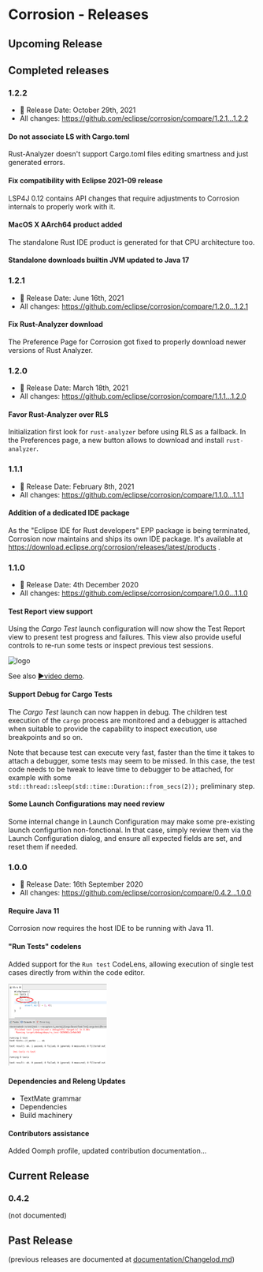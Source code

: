 # Corrosion - Releases

## Upcoming Release



## Completed releases

### 1.2.2

* 📅 Release Date: October 29th, 2021
* All changes: https://github.com/eclipse/corrosion/compare/1.2.1...1.2.2

#### Do not associate LS with Cargo.toml

Rust-Analyzer doesn't support Cargo.toml files editing smartness and just generated errors.

#### Fix compatibility with Eclipse 2021-09 release

LSP4J 0.12 contains API changes that require adjustments to Corrosion internals to properly work with it.

#### MacOS X AArch64 product added

The standalone Rust IDE product is generated for that CPU architecture too.

#### Standalone downloads builtin JVM updated to Java 17

### 1.2.1

* 📅 Release Date: June 16th, 2021
* All changes: https://github.com/eclipse/corrosion/compare/1.2.0...1.2.1

#### Fix Rust-Analyzer download

The Preference Page for Corrosion got fixed to properly download newer versions of Rust Analyzer.

### 1.2.0

* 📅 Release Date: March 18th, 2021
* All changes: https://github.com/eclipse/corrosion/compare/1.1.1...1.2.0

#### Favor Rust-Analyzer over RLS

Initialization first look for `rust-analyzer` before using RLS as a fallback. In the Preferences page, a new button allows to download and install `rust-analyzer`.

### 1.1.1

* 📅 Release Date: February 8th, 2021
* All changes: https://github.com/eclipse/corrosion/compare/1.1.0...1.1.1

#### Addition of a dedicated IDE package

As the "Eclipse IDE for Rust developers" EPP package is being terminated, Corrosion now maintains and ships its own IDE package. It's available at https://download.eclipse.org/corrosion/releases/latest/products .

### 1.1.0

* 📅 Release Date: 4th December 2020
* All changes: https://github.com/eclipse/corrosion/compare/1.0.0...1.1.0

#### Test Report view support

Using the _Cargo Test_ launch configuration will now show the Test Report view to present test progress and failures. This view also provide useful controls to re-run some tests or inspect previous test sessions.

<img alt="logo" src="./images/testReports.png" width="600px"/>

See also [▶️video demo](https://www.screencast.com/t/1sgBo0ENGc).

#### Support Debug for Cargo Tests

The _Cargo Test_ launch can now happen in debug. The children test execution of the `cargo` process are monitored and a debugger is attached when suitable to provide the capability to inspect execution, use breakpoints and so on.

Note that because test can execute very fast, faster than the time it takes to attach a debugger, some tests may seem to be missed. In this case, the test code needs to be tweak to leave time to debugger to be attached, for example with some `std::thread::sleep(std::time::Duration::from_secs(2));` preliminary step.

#### Some Launch Configurations may need review

Some internal change in Launch Configuration may make some pre-existing launch configurtion non-fonctional. In that case, simply review them via the Launch Configuration dialog, and ensure all expected fields are set, and reset them if needed.

### 1.0.0

* 📅 Release Date: 16th September 2020
* All changes: https://github.com/eclipse/corrosion/compare/0.4.2...1.0.0

#### Require Java 11

Corrosion now requires the host IDE to be running with Java 11.

#### "Run Tests" codelens

Added support for the `Run test` CodeLens, allowing execution of single test cases directly from within the code editor.

<img alt="logo" src="./images/runTestCodemining.png" width="200px"/>

#### Dependencies and Releng Updates

* TextMate grammar
* Dependencies
* Build machinery

#### Contributors assistance

Added Oomph profile, updated contribution documentation...

## Current Release

### 0.4.2

(not documented)

## Past Release

(previous releases are documented at [documentation/Changelod.md](documentation/Changelod.md))